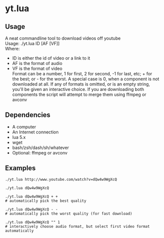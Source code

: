 yt.lua
======

Usage
-----

A neat commandline tool to download videos off youtube  
Usage: ./yt.lua ID [AF [VF]]  
Where:
* ID is either the id of video or a link to it
* AF is the format of audio
* VF is the format of video  
Format can be a number, 1 for first, 2 for second, -1 for last, etc; + for the best; or - for the worst. A special case is 0, when a component is not downloaded at all.
If any of formats is omitted, or is an empty string, you'll be given an interactive choice.
If you are downloading both components the script will attempt to merge them using ffmpeg or avconv

Dependencies
------------

* A computer
* An Internet connection
* lua 5.x
* wget
* bash/zsh/dash/sh/whatever
* Optional: ffmpeg or avconv

Examples
--------

    ./yt.lua http://www.youtube.com/watch?v=dQw4w9WgXcQ

	./yt.lua dQw4w9WgXcQ

	./yt.lua dQw4w9WgXcQ + +
	# automatically pick the best quality

	./yt.lua dQw4w9WgXcQ - -
	# automatically pick the worst quality (for fast download)

	./yt.lua dQw4w9WgXcQ "" 1
	# interactively choose audio format, but select first video format automatically

